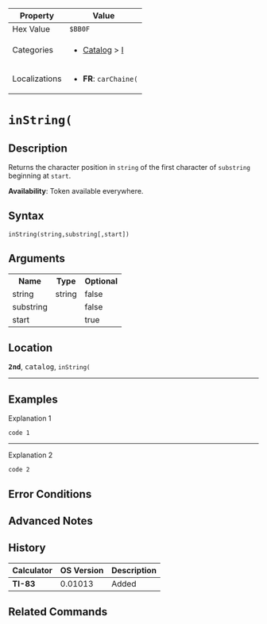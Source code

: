 | Property      | Value |
|---------------|-------|
| Hex Value     | `$BB0F`|
| Categories    | <ul><li>[Catalog](<../categories/Catalog.md>) > [I](<../categories/Catalog.md#I>)</li></ul> |
| Localizations | <ul><li><b>FR</b>: `carChaine(`</li></ul> |

# `inString(`

## Description
Returns the character position in `string` of the first character of `substring `beginning at `start`.


<b>Availability</b>: Token available everywhere.

## Syntax
`inString(string,substring[,start])`

## Arguments
<table>
<tr><th>Name</th><th>Type</th><th>Optional</th></tr>

<tr><td>string</td><td>string</td><td>false</td></tr>

<tr><td>substring</td><td></td><td>false</td></tr>

<tr><td>start</td><td></td><td>true</td></tr>

</table>

## Location
<tt><kbd><b>2nd</b></kbd></tt>, <kbd>catalog</kbd>, `inString(`
<hr>

## Examples

Explanation 1
```ti-basic
code 1
```
---
Explanation 2
```ti-basic
code 2
```

## Error Conditions


## Advanced Notes


## History
| Calculator | OS Version | Description |
|------------|------------|-------------|
| <b>TI-83</b> | 0.01013 | Added |

## Related Commands


